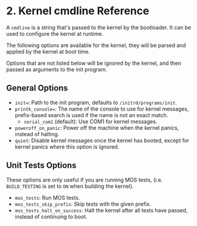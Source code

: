 # 2. Kernel cmdline Reference

A `cmdline` is a string that's passed to the kernel by the bootloader. It can be used to configure the kernel at runtime.

The following options are available for the kernel, they will be parsed and applied by the kernel at boot time.

Options that are not listed below will be ignored by the kernel, and then passed as arguments to the init program.

## General Options

- `init=`: Path to the init program, defaults to `/initrd/programs/init`.
- `printk_console=`: The name of the console to use for kernel messages,
  prefix-based search is used if the name is not an exact match.
  - `serial_com1` (default): Use COM1 for kernel messages.
- `poweroff_on_panic`: Power off the machine when the kernel panics, instead of halting.
- `quiet`: Disable kernel messages once the kernel has booted, except for kernel panics where this option is ignored.

## Unit Tests Options

These options are only useful if you are running MOS tests, (i.e. `BUILD_TESTING` is set to `ON` when building the kernel).

- `mos_tests`: Run MOS tests.
- `mos_tests_skip_prefix`: Skip tests with the given prefix.
- `mos_tests_halt_on_success`: Halt the kernel after all tests have passed, instead of continuing to boot.
